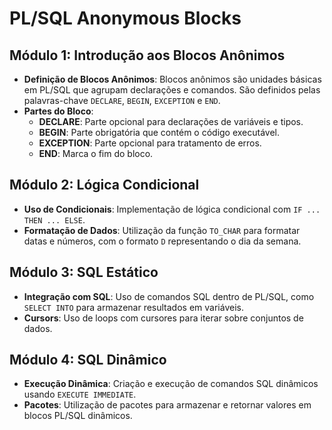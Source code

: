 # PL/SQL Anonymous Blocks

## Módulo 1: Introdução aos Blocos Anônimos
- **Definição de Blocos Anônimos**: Blocos anônimos são unidades básicas em PL/SQL que agrupam declarações e comandos. São definidos pelas palavras-chave `DECLARE`, `BEGIN`, `EXCEPTION` e `END`.
- **Partes do Bloco**:
  - **DECLARE**: Parte opcional para declarações de variáveis e tipos.
  - **BEGIN**: Parte obrigatória que contém o código executável.
  - **EXCEPTION**: Parte opcional para tratamento de erros.
  - **END**: Marca o fim do bloco.

## Módulo 2: Lógica Condicional
- **Uso de Condicionais**: Implementação de lógica condicional com `IF ... THEN ... ELSE`.
- **Formatação de Dados**: Utilização da função `TO_CHAR` para formatar datas e números, com o formato `D` representando o dia da semana.

## Módulo 3: SQL Estático
- **Integração com SQL**: Uso de comandos SQL dentro de PL/SQL, como `SELECT INTO` para armazenar resultados em variáveis.
- **Cursors**: Uso de loops com cursores para iterar sobre conjuntos de dados.

## Módulo 4: SQL Dinâmico
- **Execução Dinâmica**: Criação e execução de comandos SQL dinâmicos usando `EXECUTE IMMEDIATE`.
- **Pacotes**: Utilização de pacotes para armazenar e retornar valores em blocos PL/SQL dinâmicos.
